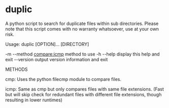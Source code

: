 # duplic
A python script to search for duplicate files within sub directories.
Please note that this script comes with no warranty whatsoever, use at your own risk.

Usage: duplic [OPTION]... [DIRECTORY]

-m  --method <compare:icmp>  method to use 
-h  --help                   display this help and exit
--version                    output version information and exit

METHODS

cmp: Uses the python filecmp module to compare files.

icmp: Same as cmp but only compares files with same file extensions. (Fast but will skip check for redundant files with different file extensions, though resulting in lower runtimes)
